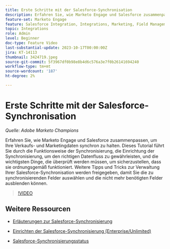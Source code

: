 ```yaml
---
title: Erste Schritte mit der Salesforce-Synchronisation
description: Erfahren Sie, wie Marketo Engage und Salesforce zusammenpassen, um Ihre Verkaufs- und Marketingdaten synchron zu halten. Dieses Tutorial führt Sie durch die Funktionsweise der Synchronisierung, die Einrichtung der Synchronisierung, um den richtigen Datenfluss zu gewährleisten, und die wichtigsten Dinge, die überprüft werden müssen, um sicherzustellen, dass sie ordnungsgemäß funktioniert.
feature-set: Marketo Engage
feature: Salesforce Integration, Integrations, Marketing, Field Management, Administration
topic: Integrations
role: Admin
level: Beginner
doc-type: Feature Video
last-substantial-update: 2023-10-17T00:00:00Z
jira: KT-14113
thumbnail: 3424719.jpeg
source-git-commit: 5f3967df0b98e8b4d6c576a3e7f0b26141694240
workflow-type: tm+mt
source-wordcount: '187'
ht-degree: 2%

---
```



# Erste Schritte mit der Salesforce-Synchronisation

*Quelle: Adobe Marketo Champions*

Erfahren Sie, wie Marketo Engage und Salesforce zusammenpassen, um Ihre Verkaufs- und Marketingdaten synchron zu halten. Dieses Tutorial führt Sie durch die Funktionsweise der Synchronisierung, die Einrichtung der Synchronisierung, um den richtigen Datenfluss zu gewährleisten, und die wichtigsten Dinge, die überprüft werden müssen, um sicherzustellen, dass sie ordnungsgemäß funktioniert. Weitere Tipps und Tricks zur Verwaltung Ihrer Salesforce-Synchronisation werden freigegeben, damit Sie die zu synchronisierenden Felder auswählen und die nicht mehr benötigten Felder ausblenden können.

>[!VIDEO](https://video.tv.adobe.com/v/3424719/?learn=on)

## Weitere Ressourcen

* [Erläuterungen zur Salesforce-Synchronisierung](https://experienceleague.adobe.com/docs/marketo/using/product-docs/crm-sync/salesforce-sync/understanding-the-salesforce-sync.html)

* [Einrichten der Salesforce-Synchronisierung (Enterprise/Unlimited)](https://experienceleague.adobe.com/docs/marketo/using/product-docs/crm-sync/salesforce-sync/setup/enterprise-unlimited-edition/step-1-of-3-add-marketo-fields-to-salesforce-enterprise-unlimited.html?lang=en)

* [Salesforce-Synchronisierungsstatus](https://experienceleague.adobe.com/docs/marketo/using/product-docs/crm-sync/salesforce-sync/salesforce-sync-status.html)

